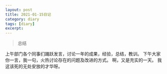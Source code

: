 ```yaml
---
layout: post
title: 2021-01-15日记
category: diary
tags: [diary]
excerpt: 
---
```


> 总结

上午部门各个同事们踊跃发言，讨论一年的成果，经验，总结，教训。
下午大家你一言，我一句，火热讨论存在的问题及改进的方式。
啊，又是充实的一天。
我这该死的无处安放的才华呀。

